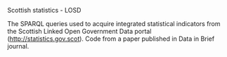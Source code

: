 Scottish statistics - LOSD

The SPARQL queries used to acquire integrated statistical indicators from the Scottish Linked Open Government Data portal (http://statistics.gov.scot). Code from a paper published in Data in Brief journal.
